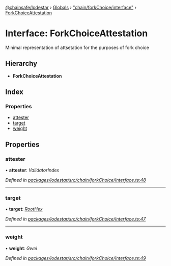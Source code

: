[@chainsafe/lodestar](../README.md) › [Globals](../globals.md) › ["chain/forkChoice/interface"](../modules/_chain_forkchoice_interface_.md) › [ForkChoiceAttestation](_chain_forkchoice_interface_.forkchoiceattestation.md)

# Interface: ForkChoiceAttestation

Minimal representation of attsetation for the purposes of fork choice

## Hierarchy

* **ForkChoiceAttestation**

## Index

### Properties

* [attester](_chain_forkchoice_interface_.forkchoiceattestation.md#attester)
* [target](_chain_forkchoice_interface_.forkchoiceattestation.md#target)
* [weight](_chain_forkchoice_interface_.forkchoiceattestation.md#weight)

## Properties

###  attester

• **attester**: *ValidatorIndex*

*Defined in [packages/lodestar/src/chain/forkChoice/interface.ts:48](https://github.com/ChainSafe/lodestar/blob/9711bce31/packages/lodestar/src/chain/forkChoice/interface.ts#L48)*

___

###  target

• **target**: *[RootHex](../modules/_chain_forkchoice_interface_.md#roothex)*

*Defined in [packages/lodestar/src/chain/forkChoice/interface.ts:47](https://github.com/ChainSafe/lodestar/blob/9711bce31/packages/lodestar/src/chain/forkChoice/interface.ts#L47)*

___

###  weight

• **weight**: *Gwei*

*Defined in [packages/lodestar/src/chain/forkChoice/interface.ts:49](https://github.com/ChainSafe/lodestar/blob/9711bce31/packages/lodestar/src/chain/forkChoice/interface.ts#L49)*
